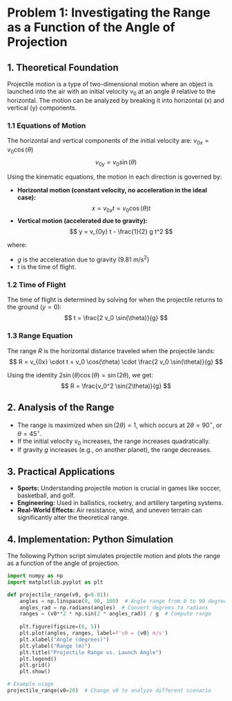# **Problem 1: Investigating the Range as a Function of the Angle of Projection**

## **1. Theoretical Foundation**
Projectile motion is a type of two-dimensional motion where an object is launched into the air with an initial velocity $v_0$ at an angle $\theta$ relative to the horizontal. The motion can be analyzed by breaking it into horizontal (x) and vertical (y) components.

### **1.1 Equations of Motion**
The horizontal and vertical components of the initial velocity are:
$v_{0x} = v_0 \cos(\theta)$
$$ v_{0y} = v_0 \sin(\theta) $$

Using the kinematic equations, the motion in each direction is governed by:
- **Horizontal motion (constant velocity, no acceleration in the ideal case):**
  $$ x = v_{0x} t = v_0 \cos(\theta) t $$
- **Vertical motion (accelerated due to gravity):**
  $$ y = v_{0y} t - \frac{1}{2} g t^2 $$

where:
- $g$ is the acceleration due to gravity $(9.81 \text{ m/s}^2)$
- $t$ is the time of flight.

### **1.2 Time of Flight**
The time of flight is determined by solving for when the projectile returns to the ground $(y = 0)$:
$$ t = \frac{2 v_0 \sin(\theta)}{g} $$

### **1.3 Range Equation**
The range $R$ is the horizontal distance traveled when the projectile lands:
$$ R = v_{0x} \cdot t = v_0 \cos(\theta) \cdot \frac{2 v_0 \sin(\theta)}{g} $$

Using the identity $2 \sin(\theta) \cos(\theta) = \sin(2\theta)$, we get:
$$ R = \frac{v_0^2 \sin(2\theta)}{g} $$

## **2. Analysis of the Range**
- The range is maximized when $\sin(2\theta) = 1$, which occurs at $2\theta = 90^\circ$, or $\theta = 45^\circ$.
- If the initial velocity $v_0$ increases, the range increases quadratically.
- If gravity $g$ increases (e.g., on another planet), the range decreases.

## **3. Practical Applications**
- **Sports:** Understanding projectile motion is crucial in games like soccer, basketball, and golf.
- **Engineering:** Used in ballistics, rocketry, and artillery targeting systems.
- **Real-World Effects:** Air resistance, wind, and uneven terrain can significantly alter the theoretical range.

## **4. Implementation: Python Simulation**
The following Python script simulates projectile motion and plots the range as a function of the angle of projection.

```python
import numpy as np
import matplotlib.pyplot as plt

def projectile_range(v0, g=9.81):
    angles = np.linspace(0, 90, 100)  # Angle range from 0 to 90 degrees
    angles_rad = np.radians(angles)  # Convert degrees to radians
    ranges = (v0**2 * np.sin(2 * angles_rad)) / g  # Compute range
    
    plt.figure(figsize=(8, 5))
    plt.plot(angles, ranges, label=f'v0 = {v0} m/s')
    plt.xlabel("Angle (degrees)")
    plt.ylabel("Range (m)")
    plt.title("Projectile Range vs. Launch Angle")
    plt.legend()
    plt.grid()
    plt.show()

# Example usage
projectile_range(v0=20)  # Change v0 to analyze different scenario